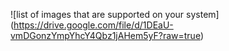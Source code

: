 ![list of images that are supported on your system] (https://drive.google.com/file/d/1DEaU-vmDGonzYmpYhcY4Qbz1jAHem5yF?raw=true)
